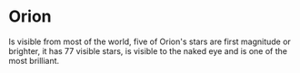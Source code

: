 # Orion

Is visible from most of the world, five of Orion's stars are first magnitude or brighter, it has 77 visible stars, is visible to the naked eye and is one of the most brilliant.
